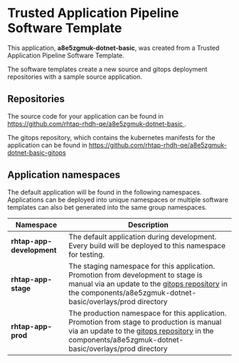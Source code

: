# Trusted Application Pipeline Software Template

This application, **a8e5zgmuk-dotnet-basic**, was created from a Trusted Application Pipeline Software Template.

The software templates create a new source and gitops deployment repositories with a sample source application. 

## Repositories

The source code for your application can be found in [https://github.com/rhtap-rhdh-qe/a8e5zgmuk-dotnet-basic ](https://github.com/rhtap-rhdh-qe/a8e5zgmuk-dotnet-basic ).
 
The gitops repository, which contains the kubernetes manifests for the application can be found in 
[https://github.com/rhtap-rhdh-qe/a8e5zgmuk-dotnet-basic-gitops ](https://github.com/rhtap-rhdh-qe/a8e5zgmuk-dotnet-basic-gitops ) 

## Application namespaces 

The default application will be found in the following namespaces. Applications can be deployed into unique namespaces or multiple software templates can also bet generated into the same group namespaces.  

|  Namespace   |  Description   |  
| -------- | -------- |   
| **rhtap-app-development** | The default application during development. Every build will be deployed to this namespace for testing. | 
| **rhtap-app-stage** | The staging namespace for this application. Promotion from development to stage is manual via an update to the [gitops repository](https://github.com/rhtap-rhdh-qe/a8e5zgmuk-dotnet-basic-gitops ) in the components/a8e5zgmuk-dotnet-basic/overlays/prod directory |  
| **rhtap-app-prod** | The production namespace for this application. Promotion from stage to production is manual via an update to the [gitops repository](https://github.com/rhtap-rhdh-qe/a8e5zgmuk-dotnet-basic-gitops ) in the components/a8e5zgmuk-dotnet-basic/overlays/prod directory | 